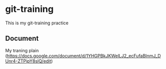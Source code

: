 # **git-training**
 This is my git-training practice
## Document
 My traning plain (https://docs.google.com/document/d/1YHGPBkJKWelLJ2_ecFufaBlnmJ_DUnr4-ZTPipY8slQ/edit)



